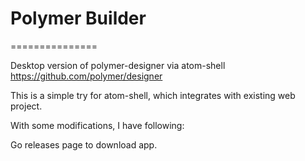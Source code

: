 # Polymer Builder
===============

Desktop version of polymer-designer via atom-shell https://github.com/polymer/designer

This is a simple try for atom-shell, which integrates with existing web project.

With some modifications, I have following:



Go releases page to download app.

